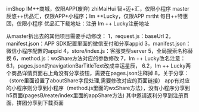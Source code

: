 imShop 		IM++商城，仅限APP(废弃)
zhiMaiHui	智+迈+汇，仅限小程序
master		辰悠++优品汇，仅限APP+小程序；Im ++Lucky，仅限APP
mrtht		每日++特惠团，仅限小程序
优品汇下载地址：[](http://web.vyunmall.com)注册[](http://web.vyunmall.com/register.html)
Im ++ Lucky注册地址[](http://web.youmall.vip/register.html)

从master拆出去的其他项目需要手动修改：
1，request.js：baseUrl
2，manifest.json：APP SDK配置里面的微信支付和分享appid
3，manifest.json：微信小程序配置的appid
4，store/index.js：客服类型server
5，全局搜索名称替换
6，method.js：wxShare方法对应的参数修改
7，Im ++ Lucky改名注意：
	6.1，pages.json的navigationBarTitleText改成幸运星辰，
	6.2，Im ++ Lucky两个商品详情页面右上角没有分享按钮，需要在pages.json注释掉
8，关于分享：（store里面设置了aboutShare字段处理,需要修改对应的页面链接）
app有对应的小程序则分享到小程序（method.js里面的wxShare方法），没有小程序分享到h5页面(pagesB/reate/index里面的appShare方法)
其中邀请返利分享到注册页面，拼团分享到下载页面